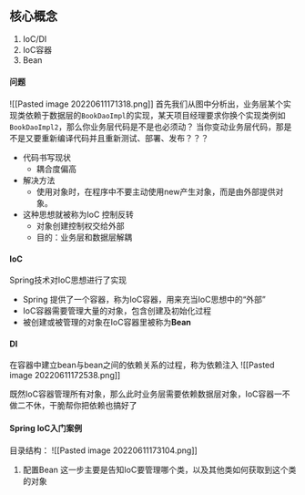 ## 核心概念
1. IoC/DI
2. IoC容器
3. Bean

#### 问题
![[Pasted image 20220611171318.png]]
首先我们从图中分析出，业务层某个实现类依赖于数据层的`BookDaoImpl`的实现，某天项目经理要求你换个实现类例如`BookDaoImpl2`，那么你业务层代码是不是也必须动？
当你变动业务层代码，那是不是又要重新编译代码并且重新测试、部署、发布？？？

- 代码书写现状
	- 耦合度偏高
- 解决方法
	- 使用对象时，在程序中不要主动使用new产生对象，而是由外部提供对象。
- 这种思想就被称为IoC 控制反转
	- 对象创建控制权交给外部
	- 目的：业务层和数据层解耦


#### IoC
Spring技术对IoC思想进行了实现
- Spring 提供了一个容器，称为IoC容器，用来充当IoC思想中的“外部”
- IoC容器需要管理大量的对象，包含创建及初始化过程
- 被创建或被管理的对象在IoC容器里被称为**Bean**

#### DI
在容器中建立bean与bean之间的依赖关系的过程，称为依赖注入
![[Pasted image 20220611172538.png]]

既然IoC容器管理所有对象，那么此时业务层需要依赖数据层对象，IoC容器一不做二不休，干脆帮你把依赖也搞好了

#### Spring IoC入门案例
目录结构：
![[Pasted image 20220611173104.png]]

1. 配置Bean
这一步主要是告知IoC要管理哪个类，以及其他类如何获取到这个类的对象